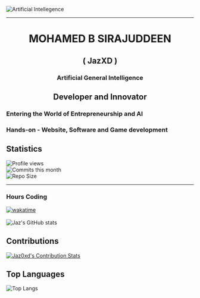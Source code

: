 <!-- ![Artificial Intellegence](https://wallpapers.com/images/featured/ai-vpzcidps6aw64inn.jpg)-->
![Artificial Intellegence](https://img.pikbest.com/background/20220119/ai-artificial-intelligence-starry-sky-portrait-blue-technology-banner_6231445.jpg!w700wp)
<hr>
<h1 align="center">MOHAMED B SIRAJUDDEEN</h1>
<h2 align="center">( JazXD )</h2>
<h3 align="center">Artificial General Intelligence</h3>
<h2 align='center'>Developer and Innovator</h2>

### Entering the World of Entrepreneurship and AI

### Hands-on - Website, Software and Game development

## Statistics

![Profile views](https://komarev.com/ghpvc/?username=jaz0xd)<br>
![Commits this month](https://img.shields.io/github/commit-activity/m/jaz0xd?label=Commits%20this%20month)<br>
![Repo Size](https://img.shields.io/github/repo-size/jaz0xd/wasd-ChatApp?label=Repo%20Size)<br>

<hr>

### Hours Coding
[![wakatime](https://wakatime.com/badge/user/0e30fc82-fae6-4af4-865a-dbc0052c077a.svg)](https://wakatime.com/@0e30fc82-fae6-4af4-865a-dbc0052c077a)<br><br>
![Jaz's GitHub stats](https://github-readme-stats.vercel.app/api?username=jaz0xd&theme=radical&show_icons=true) <!-- Theme -> default, dark, radical -->

## Contributions
[![Jaz0xd's Contribution Stats](https://github-readme-stats.vercel.app/api?username=jaz0xd&show_icons=true&theme=radical)](https://github.com/anuraghazra/github-readme-stats)

## Top Languages
<!-- ![Top Languages](https://github-readme-stats.vercel.app/api/top-langs/?username=jaz0xd&layout=compact&theme=default)-->
![Top Langs](https://github-readme-stats.vercel.app/api/top-langs/?username=jaz0xd&layout=compact&theme=radical)

<!-- ## All Languages -->
<!-- <p align="left"><img src="https://wakatime.com/share/@JazXD/486c80ef-10b0-4c60-a37a-a14ec02592ba.svg" width="600" height="400"></p> -->



